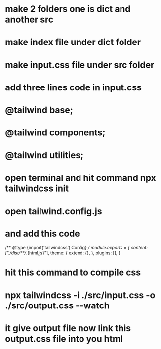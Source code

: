 # make 2 folders one is dict and another src
# make index file under dict folder
# make input.css file under src folder
# add three lines code in input.css
# @tailwind base;
# @tailwind components;
# @tailwind utilities;
# open terminal and hit command npx tailwindcss init 
# open tailwind.config.js 
# and add this code
/** @type {import('tailwindcss').Config} */
module.exports = {
  content: ["./dist/**/*.{html,js}"],
  theme: {
    extend: {},
  },
  plugins: [],
}

# hit this command to compile css 
# npx tailwindcss -i ./src/input.css -o ./src/output.css --watch
# it give output file now link this output.css file into you html 

